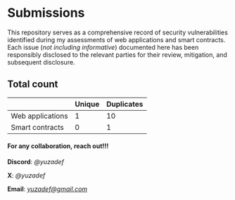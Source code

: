 # Submissions

This repository serves as a comprehensive record of security vulnerabilities identified during my assessments of web applications and smart contracts. Each issue (*not including informative*) documented here has been responsibly disclosed to the relevant parties for their review, mitigation, and subsequent disclosure.

## Total count

|| Unique | Duplicates |
|---------------|---------------|---------------|
| Web applications  | 1 | 10 |
| Smart contracts  | 0 | 1 |

#### For any collaboration, reach out!!!
**Discord**: *@yuzadef*

**X**: *@yuzadef*

**Email**: *yuzadef@gmail.com*
